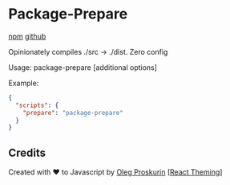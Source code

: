 # Package-Prepare

[npm](https://www.npmjs.com/package/@usulpro/package-prepare) [github](https://github.com/UsulPro/package-prepare)

Opinionately compiles ./src -> ./dist. Zero config

Usage: package-prepare [additional options]

Example:

```json
{
  "scripts": {
    "prepare": "package-prepare"
  }
}
```

## Credits

<div align="left" style="height: 16px;">Created with ❤︎ to Javascript by <a href="https://twitter.com/UsulPro">Oleg Proskurin</a>  [<a href="https://github.com/react-theming">React Theming</a>]
</div>
